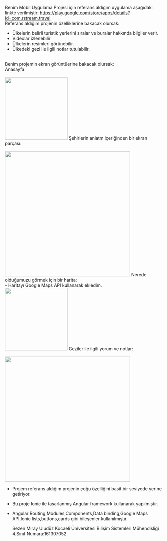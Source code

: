 Benim Mobil Uygulama Projesi için referans aldığım uygulama aşağıdaki linkte verilmiştir:
https://play.google.com/store/apps/details?id=com.rstream.travel <br>
 Referans aldığım projenin özelliklerine bakacak olursak:
- Ülkelerin belirli turistik yerlerini sıralar ve buralar hakkında bilgiler verir. 
- Videolar izlenebilir
- Ülkelerin resimleri görünebilir.
- Ülkedeki gezi ile ilgili notlar tutulabilir.
 <br>
 Benim projemin ekran görüntüerine bakacak olursak:  <br>
 Anasayfa:<br>
 <br>
 <img src="https://user-images.githubusercontent.com/36451517/84964361-9e35a700-b114-11ea-9048-fdc86fdcb086.png" width="200">
 Şehirlerin anlatm içeriğinden bir ekran parçası: <br>
 <br>
 <img src="https://user-images.githubusercontent.com/36451517/84964688-6c711000-b115-11ea-8ec7-725d1d1b83f9.png" width="400">
 Nerede olduğumuzu görmek için bir harita: <br>
  - Haritayı Google Maps API kullanarak ekledim.
  <br>
  
 <img src="https://user-images.githubusercontent.com/36451517/84964722-84e12a80-b115-11ea-8611-5274aa1dfe78.png" width="200">
 Geziler ile ilgili yorum ve notlar: <br>
 <br>
 <img src="https://user-images.githubusercontent.com/36451517/84964744-94607380-b115-11ea-95ee-b8cfbf64fb7c.png" width="400">
 
 - Projem referans aldığım projenin çoğu özelliğini basit bir seviyede yerine getiriyor.
 - Bu proje Ionic ile tasarlanmış Angular framework kullanarak yapılmıştır.
 - Angular Routing,Modules,Components,Data binding,Google Maps API,Ionic lists,buttons,cards gibi bileşenler kullanılmıştır.
 
 
     Sezen Miray Uludüz
     Kocaeli Üniversitesi
     Bilişim Sistemleri Mühendisliği 4.Sınıf
     Numara:161307052
  
       
     
                                                           
              
                                                           
